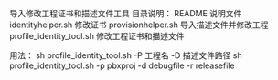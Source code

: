 导入修改工程证书和描述文件工具
目录说明：
README				说明文件
identityhelper.sh		修改证书
provisionhelper.sh		导入描述文件并修改工程
profile_identity_tool.sh	修改工程证书和描述文件

用法：
sh profile_identity_tool.sh -P 工程名 -D 描述文件路径
sh profile_identity_tool.sh -p pbxproj -d debugfile -r releasefile 